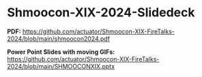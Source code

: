 # Shmoocon-XIX-2024-Slidedeck

**PDF:** https://github.com/actuator/Shmoocon-XIX-FireTalks-2024/blob/main/shmoocon2024.pdf

**Power Point Slides with moving GIFs:** https://github.com/actuator/Shmoocon-XIX-FireTalks-2024/blob/main/SHMOOCONXIX.pptx


